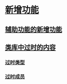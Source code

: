 # [新增功能](index.md)
## [辅助功能的新增功能](whats-new-in-accessibility.md) 
## [类库中过时的内容](whats-obsolete.md)
### [过时类型](obsolete-types.md)
### [过时成员](obsolete-members.md)
